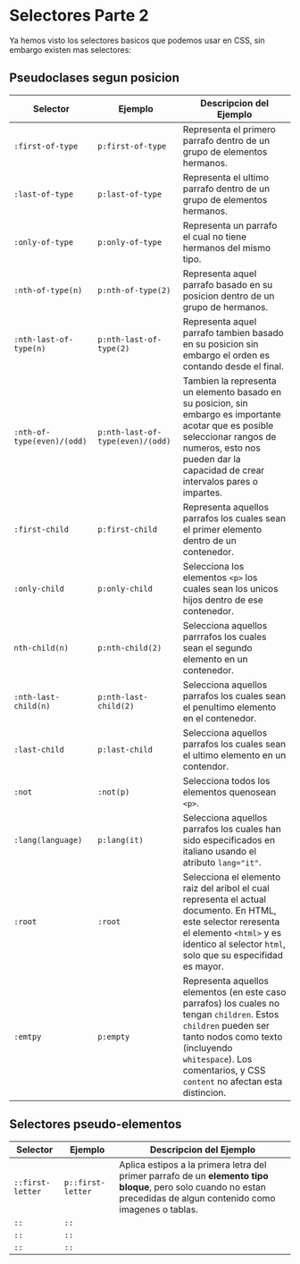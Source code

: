 # Selectores Parte 2

Ya hemos visto los selectores basicos que podemos usar en CSS, sin embargo existen mas selectores: 

## Pseudoclases segun posicion

| Selector | Ejemplo | Descripcion del Ejemplo |
|---|---|---|
| `:first-of-type` | `p:first-of-type` | Representa el primero parrafo dentro de un grupo de elementos hermanos. |
| `:last-of-type` | `p:last-of-type` | Representa el ultimo parrafo dentro de un grupo de elementos hermanos. |
| `:only-of-type` | `p:only-of-type` | Representa un parrafo el cual no tiene hermanos del mismo tipo. |
| `:nth-of-type(n)` | `p:nth-of-type(2)` | Representa aquel parrafo basado en su posicion dentro de un grupo de hermanos.  |
| `:nth-last-of-type(n)` | `p:nth-last-of-type(2)` | Representa aquel parrafo tambien basado en su posicion sin embargo el orden es contando desde el final. |
| `:nth-of-type(even)/(odd)` | `p:nth-last-of-type(even)/(odd)`  | Tambien la representa un elemento basado en su posicion, sin embargo es importante acotar que es posible seleccionar rangos de numeros, esto nos pueden dar la capacidad de crear intervalos pares o impartes. |
| `:first-child` | `p:first-child` | Representa aquellos parrafos los cuales sean el primer elemento dentro de un contenedor. |
| `:only-child` | `p:only-child` | Selecciona los elementos `<p>` los cuales sean los unicos hijos dentro de ese contenedor. |
| `nth-child(n)` | `p:nth-child(2)` | Selecciona aquellos parrrafos los cuales sean el segundo elemento en un contenedor. |
| `:nth-last-child(n)` | `p:nth-last-child(2)` | Selecciona aquellos parrafos los cuales sean el penultimo elemento en el contenedor. |
| `:last-child` | `p:last-child` | Selecciona aquellos parrafos los cuales sean el ultimo elemento en un contendor. |
| `:not` | `:not(p)` | Selecciona todos los elementos quenosean `<p>`. |
| `:lang(language)` | `p:lang(it)` | Selecciona aquellos parrafos los cuales han sido especificados en italiano usando el atributo `lang="it"`.|
| `:root` | `:root` | Selecciona el elemento raiz del aribol el cual representa el actual documento. En HTML, este selector reresenta el elemento `<html>` y es identico al selector `html`, solo que su especifidad es mayor.  |
| `:emtpy` | `p:empty` | Representa aquellos elementos (en este caso parrafos) los cuales no tengan `children`. Estos `children` pueden ser tanto nodos como texto (incluyendo `whitespace`). Los comentarios, y CSS `content` no afectan esta distincion. |


## Selectores pseudo-elementos

| Selector | Ejemplo | Descripcion del Ejemplo |
|----|----|------|
| `::first-letter` | `p::first-letter` | Aplica estipos a la primera letra del primer parrafo de un **elemento tipo bloque**, pero solo cuando no estan precedidas de algun contenido como imagenes o tablas.  |
| `::` | `::` | |
| `::` | `::` | |
| `::` | `::` | |